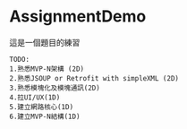 AssignmentDemo
=====

這是一個題目的練習

```
TODO:
1.熟悉MVP-N架構 (2D)
2.熟悉JSOUP or Retrofit with simpleXML (2D)
3.熟悉模塊化及模塊通訊(2D)
4.拉UI/UX(1D)
5.建立網路核心(1D)
6.建立MVP-N結構(1D)
```